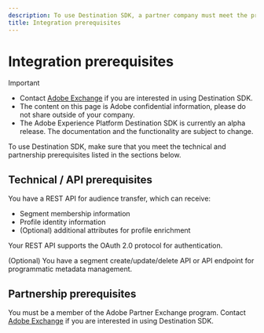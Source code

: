 ```yaml
---
description: To use Destination SDK, a partner company must meet the prerequisites listed in this document.
title: Integration prerequisites
---
```

# Integration prerequisites

>[!IMPORTANT]
>
>* Contact [Adobe Exchange](https://partners.adobe.com/exchangeprogram/creativecloud.html) if you are interested in using Destination SDK.
>* The content on this page is Adobe confidential information, please do not share outside of your company.
>* The Adobe Experience Platform Destination SDK is currently an alpha release. The documentation and the functionality are subject to change.

To use Destination SDK, make sure that you meet the technical and partnership prerequisites listed in the sections below.

## Technical / API prerequisites

You have a REST API for audience transfer, which can receive:
* Segment membership information
* Profile identity information
* (Optional) additional attributes for profile enrichment

Your REST API supports the OAuth 2.0 protocol for authentication.

(Optional) You have a segment create/update/delete API or API endpoint for programmatic metadata management.

## Partnership prerequisites

You must be a member of the Adobe Partner Exchange program. Contact [Adobe Exchange](https://partners.adobe.com/exchangeprogram/creativecloud.html) if you are interested in using Destination SDK.